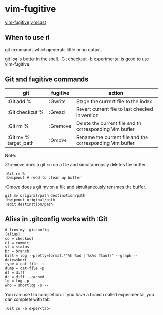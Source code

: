 # vim-fugitive

[vim-fugitive](https://github.com/tpope/vim-fugitive)
[vimcast](http://vimcasts.org/episodes/fugitive-vim---a-complement-to-command-line-git/)

## When to use it

git commands which generate little or no output.

git log is better in the shell. :Git checkout -b experimental is good to use vim-fugitive.

## Git and fugitive commands


| git                  | fugitive       | action                                                      |
|----------------------|----------------|-------------------------------------------------------------|
|:Git add %            |:Gwrite         |Stage the current file to the index                          |
|:Git checkout %       |:Gread          |Revert current file to last checked in version               |
|:Git rm %             |:Gremove        |Delete the current file and th corresponding Vim buffer      |
|:Git mv % target_path |:Gmove          |Rename the current file and the corresponding Vim buffer     |


Note:

:Gremove does a git rm on a file and simultaneously deletes the buffer.

    :Git rm % 
    :bwipeout # need to clean up buffer

:Gmove does a git mv on a file and simultaneously renames the buffer.

    git mv original/path destination/path
    :bwipeout original/path
    :edit destination/path


## Alias in .gitconfig works with :Git 

    # from my .gitconfig
    [alias]
    co = checkout
    ci = commit
    st = status
    br = branch
    hist = log --pretty=format:\"%h %ad | %s%d [%an]\" --graph --date=short
    type = cat-file -t
    dump = cat-file -p
    df = diff
    dc = diff --cached
    lg = log -p
    who = shortlog -s --

You can use tab completion. If you have a branch called experimental, you can complete with tab.

    :Git co -b exper<tab>



